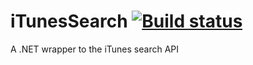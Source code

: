iTunesSearch [![Build status](https://ci.appveyor.com/api/projects/status/qoe200t6mxxwieic?svg=true)](https://ci.appveyor.com/project/danesparza/itunessearch)
============

A .NET wrapper to the iTunes search API


